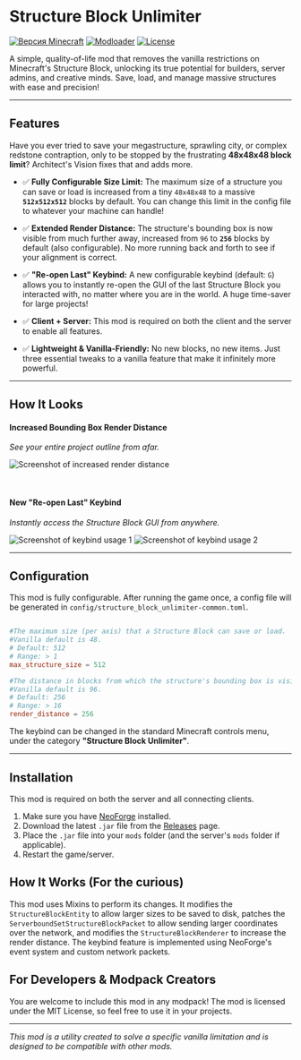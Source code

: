 # Structure Block Unlimiter

[![Версия Minecraft](https://img.shields.io/badge/Minecraft-1.21.1-green.svg?style=for-the-badge)](https://www.minecraft.net)
[![Modloader](https://img.shields.io/badge/Modloader-NeoForge-blue.svg?style=for-the-badge)](https://neoforged.net/)
[![License](https://img.shields.io/badge/License-MIT-lightgrey.svg?style=for-the-badge)](https://opensource.org/licenses/MIT)

A simple, quality-of-life mod that removes the vanilla restrictions on Minecraft's Structure Block, unlocking its true potential for builders, server admins, and creative minds. Save, load, and manage massive structures with ease and precision!

---

## Features

Have you ever tried to save your megastructure, sprawling city, or complex redstone contraption, only to be stopped by the frustrating **48x48x48 block limit**? Architect's Vision fixes that and adds more.

-   ✅ **Fully Configurable Size Limit:** The maximum size of a structure you can save or load is increased from a tiny `48x48x48` to a massive **`512x512x512`** blocks by default. You can change this limit in the config file to whatever your machine can handle!

-   ✅ **Extended Render Distance:** The structure's bounding box is now visible from much further away, increased from `96` to **`256`** blocks by default (also configurable). No more running back and forth to see if your alignment is correct.

-   ✅ **"Re-open Last" Keybind:** A new configurable keybind (default: `G`) allows you to instantly re-open the GUI of the last Structure Block you interacted with, no matter where you are in the world. A huge time-saver for large projects!

-   ✅ **Client + Server:** This mod is required on both the client and the server to enable all features.

-   ✅ **Lightweight & Vanilla-Friendly:** No new blocks, no new items. Just three essential tweaks to a vanilla feature that make it infinitely more powerful.

---
## How It Looks

#### Increased Bounding Box Render Distance
*See your entire project outline from afar.*

![Screenshot of increased render distance](https://imgur.com/1opRaX6.png)

<br>

#### New "Re-open Last" Keybind
*Instantly access the Structure Block GUI from anywhere.*

![Screenshot of keybind usage 1](https://imgur.com/IOSaLsY.png)
![Screenshot of keybind usage 2](https://imgur.com/W2O0ATj.png)

---

## Configuration

This mod is fully configurable. After running the game once, a config file will be generated in `config/structure_block_unlimiter-common.toml`.

```toml

#The maximum size (per axis) that a Structure Block can save or load.
#Vanilla default is 48.
# Default: 512
# Range: > 1
max_structure_size = 512

#The distance in blocks from which the structure's bounding box is visible.
#Vanilla default is 96.
# Default: 256
# Range: > 16
render_distance = 256
```

The keybind can be changed in the standard Minecraft controls menu, under the category **"Structure Block Unlimiter"**.

---

## Installation

This mod is required on both the server and all connecting clients.

1.  Make sure you have [NeoForge](https://neoforged.net/) installed.
2.  Download the latest `.jar` file from the [Releases](https://github.com/KantraCity/Structure-Block-Unlimiter/releases) page.
3.  Place the `.jar` file into your `mods` folder (and the server's `mods` folder if applicable).
4.  Restart the game/server.

## How It Works (For the curious)

This mod uses Mixins to perform its changes. It modifies the `StructureBlockEntity` to allow larger sizes to be saved to disk, patches the `ServerboundSetStructureBlockPacket` to allow sending larger coordinates over the network, and modifies the `StructureBlockRenderer` to increase the render distance. The keybind feature is implemented using NeoForge's event system and custom network packets.

## For Developers & Modpack Creators

You are welcome to include this mod in any modpack! The mod is licensed under the MIT License, so feel free to use it in your projects.

---

*This mod is a utility created to solve a specific vanilla limitation and is designed to be compatible with other mods.*